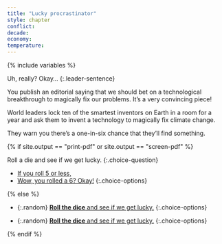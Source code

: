 ```yaml
---
title: "Lucky procrastinator"
style: chapter
conflict: 
decade: 
economy: 
temperature: 
---
```


{% include variables %}

Uh, really? Okay…
{:.leader-sentence}

You publish an editorial saying that we should bet on a technological breakthrough to magically fix our problems. It’s a very convincing piece!

World leaders lock ten of the smartest inventors on Earth in a room for a year and ask them to invent a technology to magically fix climate change.

They warn you there’s a one-in-six chance that they’ll find something.

{% if site.output == "print-pdf" or site.output == "screen-pdf" %}

Roll a die and see if we get lucky.
{:.choice-question}

- [If you roll 5 or less,](chapter_no-magic-technology.html)
- [Wow, you rolled a 6? Okay!](chapter_magic-technology-fix.html)
{:.choice-options}

{% else %}

<div data-js-var="js-rand-luck-high" markdown="1" class="hidden">

- {:.random} [**Roll the dice** and see if we get lucky.](chapter_magic-technology-fix.html)
{:.choice-options}

</div>

<div data-js-var="js-rand-luck-low" markdown="1" class="hidden">

- {:.random} [**Roll the dice** and see if we get lucky.](chapter_no-magic-technology.html)
{:.choice-options}

</div>

{% endif %}
